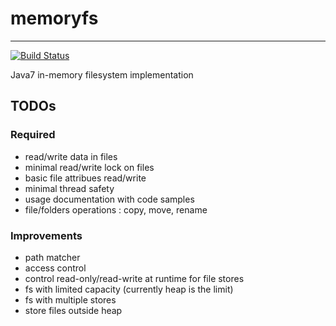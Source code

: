 # memoryfs
----------

[![Build Status](https://travis-ci.org/SylvainJuge/memoryfs.png?branch=master)](https://travis-ci.org/SylvainJuge/memoryfs)

Java7 in-memory filesystem implementation

TODOs
-----

### Required

 - read/write data in files
 - minimal read/write lock on files
 - basic file attribues read/write
 - minimal thread safety
 - usage documentation with code samples
 - file/folders operations : copy, move, rename
 
### Improvements

 - path matcher
 - access control
 - control read-only/read-write at runtime for file stores
 - fs with limited capacity (currently heap is the limit)
 - fs with multiple stores
 - store files outside heap
